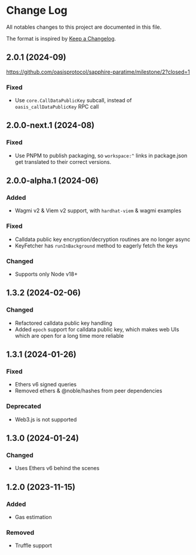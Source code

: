 # Change Log

All notables changes to this project are documented in this file.

The format is inspired by [Keep a Changelog].

[Keep a Changelog]: https://keepachangelog.com/en/1.0.0/

## 2.0.1 (2024-09)

https://github.com/oasisprotocol/sapphire-paratime/milestone/2?closed=1

### Fixed

- Use `core.CallDataPublicKey` subcall, instead of `oasis_callDataPublicKey` RPC call

## 2.0.0-next.1 (2024-08)

### Fixed

- Use PNPM to publish packaging, so `workspace:^` links in package.json get translated to their correct versions.

## 2.0.0-alpha.1 (2024-06)

### Added

- Wagmi v2 & Viem v2 support, with `hardhat-viem` & wagmi examples

### Fixed

- Calldata public key encryption/decryption routines are no longer async
- KeyFetcher has `runInBackground` method to eagerly fetch the keys

### Changed

- Supports only Node v18+

## 1.3.2 (2024-02-06)

### Changed

- Refactored calldata public key handling
- Added `epoch` support for calldata public key, which makes web UIs which are open for a long time more reliable

## 1.3.1 (2024-01-26)

### Fixed

- Ethers v6 signed queries
- Removed ethers & @noble/hashes from peer dependencies

### Deprecated

- Web3.js is not supported

## 1.3.0 (2024-01-24)

### Changed

- Uses Ethers v6 behind the scenes

## 1.2.0 (2023-11-15)

### Added

- Gas estimation

### Removed

- Truffle support
